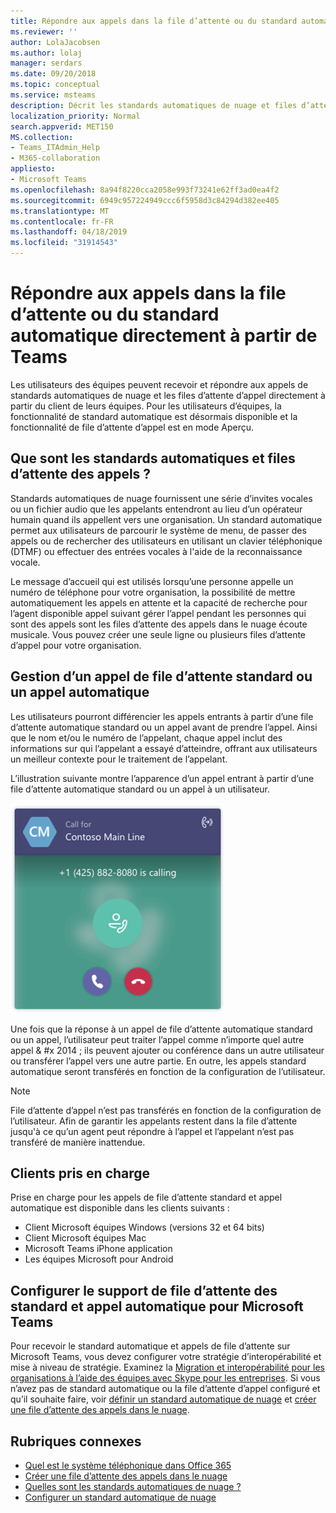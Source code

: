 ```yaml
---
title: Répondre aux appels dans la file d’attente ou du standard automatique directement à partir de Teams
ms.reviewer: ''
author: LolaJacobsen
ms.author: lolaj
manager: serdars
ms.date: 09/20/2018
ms.topic: conceptual
ms.service: msteams
description: Décrit les standards automatiques de nuage et files d’attente des appels et explique comment vous pouvez répondre à ces appels dans les équipes.
localization_priority: Normal
search.appverid: MET150
MS.collection:
- Teams_ITAdmin_Help
- M365-collaboration
appliesto:
- Microsoft Teams
ms.openlocfilehash: 8a94f8220cca2058e993f73241e62ff3ad0ea4f2
ms.sourcegitcommit: 6949c957224949ccc6f5958d3c84294d382ee405
ms.translationtype: MT
ms.contentlocale: fr-FR
ms.lasthandoff: 04/18/2019
ms.locfileid: "31914543"
---
```

<a name="answer-auto-attendant-and-call-queue-calls-directly-from-teams"></a>Répondre aux appels dans la file d’attente ou du standard automatique directement à partir de Teams
===========================================================

Les utilisateurs des équipes peuvent recevoir et répondre aux appels de standards automatiques de nuage et les files d’attente d’appel directement à partir du client de leurs équipes. Pour les utilisateurs d’équipes, la fonctionnalité de standard automatique est désormais disponible et la fonctionnalité de file d’attente d’appel est en mode Aperçu. 

## <a name="what-are-auto-attendants-and-call-queues"></a>Que sont les standards automatiques et files d’attente des appels ?

Standards automatiques de nuage fournissent une série d’invites vocales ou un fichier audio que les appelants entendront au lieu d’un opérateur humain quand ils appellent vers une organisation. Un standard automatique permet aux utilisateurs de parcourir le système de menu, de passer des appels ou de rechercher des utilisateurs en utilisant un clavier téléphonique (DTMF) ou effectuer des entrées vocales à l'aide de la reconnaissance vocale.

Le message d’accueil qui est utilisés lorsqu’une personne appelle un numéro de téléphone pour votre organisation, la possibilité de mettre automatiquement les appels en attente et la capacité de recherche pour l’agent disponible appel suivant gérer l’appel pendant les personnes qui sont des appels sont les files d’attente des appels dans le nuage écoute musicale. Vous pouvez créer une seule ligne ou plusieurs files d’attente d’appel pour votre organisation.

## <a name="handling-an-auto-attendant-or-call-queue-call"></a>Gestion d’un appel de file d’attente standard ou un appel automatique

Les utilisateurs pourront différencier les appels entrants à partir d’une file d’attente automatique standard ou un appel avant de prendre l’appel. Ainsi que le nom et/ou le numéro de l’appelant, chaque appel inclut des informations sur qui l’appelant a essayé d’atteindre, offrant aux utilisateurs un meilleur contexte pour le traitement de l’appelant.

L’illustration suivante montre l’apparence d’un appel entrant à partir d’une file d’attente automatique standard ou un appel à un utilisateur.

![Notification d’appel entrant](media/answer-auto-attendant-and-call-queue-calls-image1.png)

Une fois que la réponse à un appel de file d’attente automatique standard ou un appel, l’utilisateur peut traiter l’appel comme n’importe quel autre appel & #x 2014 ; ils peuvent ajouter ou conférence dans un autre utilisateur ou transférer l’appel vers une autre partie. En outre, les appels standard automatique seront transférés en fonction de la configuration de l’utilisateur.

> [!NOTE] 
> File d’attente d’appel n’est pas transférés en fonction de la configuration de l’utilisateur. Afin de garantir les appelants restent dans la file d’attente jusqu'à ce qu’un agent peut répondre à l’appel et l’appelant n’est pas transféré de manière inattendue.

## <a name="supported-clients"></a>Clients pris en charge

Prise en charge pour les appels de file d’attente standard et appel automatique est disponible dans les clients suivants :

-   Client Microsoft équipes Windows (versions 32 et 64 bits)
-   Client Microsoft équipes Mac
-   Microsoft Teams iPhone application
-   Les équipes Microsoft pour Android

## <a name="configure-auto-attendant-and-call-queue-support-for-microsoft-teams"></a>Configurer le support de file d’attente des standard et appel automatique pour Microsoft Teams

Pour recevoir le standard automatique et appels de file d’attente sur Microsoft Teams, vous devez configurer votre stratégie d’interopérabilité et mise à niveau de stratégie. Examinez la [Migration et interopérabilité pour les organisations à l’aide des équipes avec Skype pour les entreprises](migration-interop-guidance-for-teams-with-skype.md). Si vous n’avez pas de standard automatique ou la file d’attente d’appel configuré et qu’il souhaite faire, voir [définir un standard automatique de nuage](https://docs.microsoft.com/skypeforbusiness/what-is-phone-system-in-office-365/set-up-a-phone-system-auto-attendant) et [créer une file d’attente des appels dans le nuage](https://docs.microsoft.com/skypeforbusiness/what-is-phone-system-in-office-365/create-a-phone-system-call-queue).

## <a name="related-topics"></a>Rubriques connexes

-   [Quel est le système téléphonique dans Office 365](what-is-phone-system-in-office-365.md)
-   [Créer une file d’attente des appels dans le nuage](https://docs.microsoft.com/skypeforbusiness/what-is-phone-system-in-office-365/create-a-phone-system-call-queue)
-   [Quelles sont les standards automatiques de nuage ?](what-are-phone-system-auto-attendants.md)
-   [Configurer un standard automatique de nuage](https://docs.microsoft.com/skypeforbusiness/what-is-phone-system-in-office-365/set-up-a-phone-system-auto-attendant)

